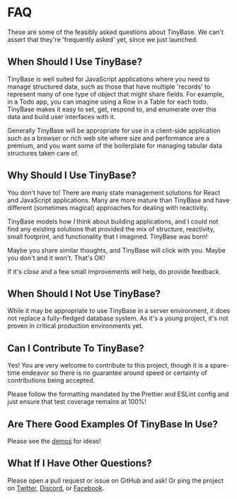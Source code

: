 # FAQ

These are some of the feasibly asked questions about TinyBase. We can't assert
that they're 'frequently asked' yet, since we just launched.

## When Should I Use TinyBase?

TinyBase is well suited for JavaScript applications where you need to manage
structured data, such as those that have multiple 'records' to represent many of
one type of object that might share fields. For example, in a Todo app, you can
imagine using a Row in a Table for each todo. TinyBase makes it easy to set,
get, respond to, and enumerate over this data and build user interfaces with it.

Generally TinyBase will be appropriate for use in a client-side application such
as a browser or rich web site where size and performance are a premium, and you
want some of the boilerplate for managing tabular data structures taken care of.

## Why Should I Use TinyBase?

You don't have to! There are many state management solutions for React and
JavaScript applications. Many are more mature than TinyBase and have different
(sometimes magical) approaches for dealing with reactivity.

TinyBase models how _I_ think about building applications, and I could not find
any existing solutions that provided the mix of structure, reactivity, small
footprint, and functionality that I imagined. TinyBase was born!

Maybe you share similar thoughts, and TinyBase will click with you. Maybe you
don't and it won't. That's OK!

If it's _close_ and a few small improvements will help, do provide feedback.

## When Should I Not Use TinyBase?

While it may be appropriate to use TinyBase in a server environment, it does not
replace a fully-fledged database system. As it's a young project, it's not
proven in critical production environments yet.

## Can I Contribute To TinyBase?

Yes! You are very welcome to contribute to this project, though it is a
spare-time endeavor so there is no guarantee around speed or certainty of
contributions being accepted.

Please follow the formatting mandated by the Prettier and ESLint config and just
ensure that test coverage remains at 100%!

## Are There Good Examples Of TinyBase In Use?

Please see the [demos](/demos/) for ideas!

## What If I Have Other Questions?

Please open a pull request or issue on GitHub and ask! Or ping the project on
[Twitter](https://twitter.com/tinybasejs), [Discord](https://discord.com/invite/mGz3mevwP8), or
[Facebook](https://facebook.com/tinybasejs).
